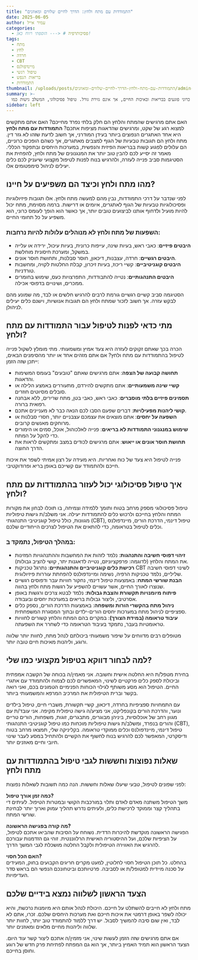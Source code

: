 ```yaml
---
title: "התמודדות עם מתח ולחץ: הדרך לחיים שלווים ומאוזנים"
date: 2025-06-05
author: עמיר אייל
categories:
  - פסיכותרפיה # <--- הוספתי רווח כאן!
tags:
  - מתח
  - לחץ
  - חרדה
  - CBT
  - מיינדפולנס
  - טיפול רגשי
  - בריאות הנפש
  - התמודדות
thumbnail: /uploads/posts/התמודדות-עם-מתח-ולחץ-הדרך-לחיים-שלווים-ומאוזנים/admin-ajax.webp
summary: >-
  מתח ולחץ כרוני פוגעים בבריאות ובאיכות החיים, אך אינם גזירת גורל. טיפול פסיכולוגי, המשלב גישות כמו CBT, מיינדפולנס וטיפול דינמי, מציע כלים פרקטיים ומרחב בטוח לניהול יעיל של סימפטומים אלו. הצעד הראשון אליי יכול להוביל אתכם לחיים שלווים ומאוזנים יותר, תוך בניית חוסן אישי והתמודדות מיטיבה עם אתגרי החיים.
sidebar: left
---
```


האם אתם מרגישים שהמתח והלחץ הם חלק בלתי נפרד מחייכם? האם אתם מתקשים למצוא רגע של שקט, ומרגישים שהדאגות מציפות אתכם? **התמודדות עם מתח ולחץ** היא אחד האתגרים הנפוצים ביותר בעידן המודרני, אך חשוב לדעת שזהו לא גזר דין. מתח ולחץ הם תגובות טבעיות של הגוף למצבים מאתגרים, אך כשהם הופכים כרוניים, הם עלולים לפגוע קשות בבריאות הפיזית והנפשית, במערכות היחסים ובתפקוד הכללי. מאמר זה יסייע לכם להבין טוב יותר את המנגנונים של מתח ולחץ, להפחית את הסטיגמות סביב פנייה לעזרה, ולהרגיש בנוח לפנות לטיפול מקצועי שיעניק לכם כלים יעילים לניהול סימפטומים אלו.
<!--more-->



## מהו מתח ולחץ וכיצד הם משפיעים על חיינו?

לפני שנדבר על דרכי התמודדות, נבין מהם למעשה מתח ולחץ. אלו תגובות פיזיולוגיות ופסיכולוגיות טבעיות של הגוף לאתגרים, איומים או דרישות. ברמה מסוימת, מתח יכול להיות מועיל ולדחוף אותנו לביצועים טובים יותר, אך כאשר הוא הופך לעומס כרוני, הוא משפיע על כל תחומי החיים.

### השפעות של מתח ולחץ לא מנוהלים עלולות להיות נרחבות:

- **היבטים פיזיים**: כאבי ראש, בעיות שינה, עייפות כרונית, בעיות עיכול, ירידה או עלייה במשקל, ומערכת חיסונית מוחלשת.
- **היבטים רגשיים**: חרדה, עצבנות, דיכאון, חוסר סבלנות, ותחושת חוסר אונים.
- **היבטים קוגניטיביים**: קשיי ריכוז, בעיות זיכרון, קבלת החלטות לקויה, ומחשבות טורדניות.
- **היבטים התנהגותיים**: נטייה להתבודדות, התפרצויות כעס, שימוש בחומרים ממכרים, ושינויים בדפוסי אכילה.

הסטיגמה סביב קשיים רגשיים גורמת לרבים להרגיש חלשים או לבד, מה שמונע מהם לבקש עזרה. אך חשוב לזכור שמתח ולחץ הם תגובות אנושיות, וישנם כלים יעילים לניהולן.

## מתי כדאי לפנות לטיפול עבור התמודדות עם מתח ולחץ?

הכרה בכך שאתם זקוקים לעזרה היא צעד אמיץ ומשמעותי. מתי מומלץ לשקול פנייה לטיפול בהתמודדות עם מתח ולחץ? אם אתם מזהים אחד או יותר מהסימנים הבאים, ייתכן שזה הזמן:

- **תחושה קבועה של הצפה**: אתם מרגישים שאתם "טובעים" בעומס המשימות והדאגות.
- **קשיי שינה משמעותיים**: אתם מתקשים להירדם, מתעוררים באמצע הלילה או סובלים מסיוטים חוזרים.
- **תסמינים פיזיים בלתי מוסברים**: כאבי ראש, כאבי בטן, מתח שרירים, ללא אבחנה רפואית ברורה.
- **קושי ליהנות מפעילויות**: דברים שפעם הסבו לכם הנאה כבר לא מעניינים אתכם.
- **השפעה על יחסים**: אתם מוצאים את עצמכם עצבניים יותר, חסרי סבלנות או מרוחקים מאנשים קרובים.
- **שימוש במנגנוני התמודדות לא בריאים**: פנייה לאלכוהול, אוכל, סמים או הימורים כדי להקל על המתח.
- **תחושת חוסר אונים או ייאוש**: אתם מרגישים לכודים במצב ומתקשים לראות את הדרך החוצה.

פנייה לטיפול היא צעד של כוח ואחריות. היא מעידה על רצון אמיתי לשפר את איכות חייכם ולהתמודד עם קשייכם באופן בריא ופרודוקטיבי.

## איך טיפול פסיכולוגי יכול לעזור בהתמודדות עם מתח ולחץ?

טיפול פסיכולוגי מספק מרחב בטוח ותומך ללמידה וצמיחה, בו תוכלו לבחון את מקורות המתח והלחץ בחייכם ולרכוש כלים להתמודדות יעילה. אני משלב/ת גישות טיפוליות מגוונות, כולל טיפול קוגניטיבי התנהגותי (CBT), טיפול דינמי, הדרכת הורים, מיינדפולנס וכלים לטיפול בטראומה, כדי להתאים את הטיפול לצרכים הייחודיים שלכם.

### במהלך הטיפול, נתמקד ב:

- **זיהוי דפוסי חשיבה והתנהגות**: נלמד לזהות את המחשבות וההתנהגויות המזינות את המתח והלחץ (לדוגמה: פרפקציוניזם, נטייה לדאגנות יתר, קושי להציב גבולות).
- **רכישת כלים קוגניטיביים והתנהגותיים**: נתרגל טכניקות CBT לשינוי דפוסי חשיבה שליליים, נלמד טכניקות הרפיה, נשימה ומיינדפולנס להפחתת עוררות פיזיולוגית.
- **הבנת שורשי המתח**: באמצעות טיפול דינמי, נחקור חוויות עבר ודפוסים רגשיים שנוצרו לאורך החיים, אשר עשויים להשפיע על רגשות מתח ולחץ בהווה.
- **פיתוח מיומנויות תקשורת והצבת גבולות**: נלמד לבטא צרכים ורגשות באופן אסרטיבי, וליצור גבולות בריאים במערכות יחסים ובעבודה.
- **ניהול מתח בהקשרי הורות ומשפחה**: באמצעות הדרכת הורים, נספק כלים ספציפיים לניהול מתח במערכות יחסים הורים-ילדים ובתוך המסגרת המשפחתית.
- **עיבוד טראומה (במידת הצורך)**: במקרים בהם המתח והלחץ קשורים לחוויות טראומטיות בעבר, נתמקד בעיבוד הטראומה כדי לשחרר את השפעתה.

מטופלים רבים מדווחים על שיפור משמעותי ביכולתם לנהל מתח, לחוות יותר שלווה ורוגע, וליהנות מאיכות חיים טובה יותר.

## למה לבחור דווקא בטיפול מקצועי כמו שלי?

בחירת מטפל/ת היא החלטה אישית וחשובה. אני מאמין/ה בכוחה של הקשבה אמפתית וביכולת לספק כלים פרקטיים לשינוי, המאפשרים לכם לצמוח ולהתמודד עם אתגרי החיים. הטיפול הוא מסע משותף לגילוי הכוחות הפנימיים הטמונים בכם, ואני רואה בקשר וברית הטיפולית את המרכיב המרפא והמשמעותי ביותר.

עם התמחויות ספציפיות בחרדה, דיכאון, קשיי תקשורת, משברי חיים, טיפול בילדים ונוער, והדרכת הורים בקונפליקט, אני מציע/ה גישה טיפולית מקיפה. אני עובד/ת עם מגוון רחב של אוכלוסיות, ביניהן מבוגרים, מתבגרים, זוגות, משפחות, הורים טריים והורים בנפרד, ומשלב/ת גישות טיפוליות מוכחות כמו טיפול קוגניטיבי התנהגותי (CBT), טיפול דינמי, מיינדפולנס וכלים ממוקדי טראומה. בקליניקה שלי, תמצאו מרחב בטוח ודיסקרטי, המאפשר לכם להרגיש בנוח לחשוף את הקשיים ולהתחיל במסע לעבר שינוי חיובי וחיים מאוזנים יותר.

## שאלות נפוצות וחששות לגבי טיפול בהתמודדות עם מתח ולחץ

לפני שפונים לטיפול, טבעי שיעלו שאלות וחששות. הנה כמה תשובות לשאלות נפוצות:

**כמה זמן אורך טיפול?**  
משך הטיפול משתנה מאדם לאדם ותלוי במורכבות הקושי ובמטרות הטיפול. לעיתים די בתהליך קצר וממוקד לרכישת כלים, ולעיתים נדרש תהליך עמוק וארוך יותר לבחינת שורשי המתח.

**מה קורה בפגישה הראשונה?**  
הפגישה הראשונה מוקדשת להיכרות הדדית. נשוחח על הסיבות שהביאו אתכם לטיפול, על הציפיות שלכם, ועל ההיסטוריה האישית הרלווננטית. זוהי גם הזדמנות עבורכם להרגיש את האווירה הטיפולית ולקבל החלטה מושכלת לגבי המשך הדרך.

**האם הכל חסוי?**  
בהחלט. כל תוכן הטיפול חסוי לחלוטין, למעט מקרים חריגים הקבועים בחוק, המעידים על סכנה מיידית למטופל/ת או לסביבה. פרטיותכם וביטחונכם הנפשי הם בראש סדר העדיפויות.

## הצעד הראשון לשלווה נמצא בידיים שלכם

מתח ולחץ לא חייבים להשתלט על חייכם. היכולת לנהל אותם היא מיומנות נרכשת, והיא יכולה לשפר באופן דרמטי את איכות חייכם ואת מערכות היחסים שלכם. זכרו, אתם לא לבד, ואין שום סיבה להמשיך לסבול. יש דרך ללמוד להתמודד טוב יותר, לחוות יותר שלווה וליהנות מחיים מלאים ומאוזנים יותר.

אם אתם מרגישים שזה הזמן לעשות שינוי, אני מזמין/ה אתכם ליצור קשר עוד היום. הצעד הראשון הוא תמיד האמיץ ביותר, אך הוא גם המפתח לפתיחת פרק חדש של רוגע וחוסן בחייכם.

